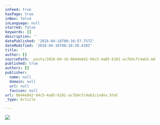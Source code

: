 ```yaml
---
inFeed: true
hasPage: true
inNav: false
inLanguage: null
starred: false
keywords: []
description: ''
datePublished: '2016-04-16T00:16:57.757Z'
dateModified: '2016-04-16T00:16:30.438Z'
title: ''
author: []
sourcePath: _posts/2016-04-16-0644e842-94c5-4a85-b101-ac7b9cfc4ab3.md
published: true
authors: []
publisher:
  name: null
  domain: null
  url: null
  favicon: null
url: 0644e842-94c5-4a85-b101-ac7b9cfc4ab3/index.html
_type: Article

---
```

![](https://the-grid-user-content.s3-us-west-2.amazonaws.com/d27d71f0-5a86-417f-a5e4-a93ddd477aad.jpg)